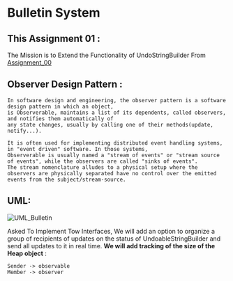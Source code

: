 # Bulletin System
 

## This Assignment 01 :

The Mission is to Extend the Functionality of UndoStringBuilder From [Assignment_00](https://github.com/SariSafe/OOP_HW_00_ARIEL)




## Observer Design Pattern :
````
In software design and engineering, the observer pattern is a software design pattern in which an object,
is Observerable, maintains a list of its dependents, called observers, and notifies them automatically of 
any state changes, usually by calling one of their methods(update, notify...).

It is often used for implementing distributed event handling systems, in "event driven" software. In those systems,
Observerable is usually named a "stream of events" or "stream source of events", while the observers are called "sinks of events". 
The stream nomenclature alludes to a physical setup where the observers are physically separated have no control over the emitted events from the subject/stream-source.

````
## UML:
![UML_Bulletin](https://user-images.githubusercontent.com/98646866/209549218-75eac602-6b5e-47c9-a526-1eb6f593878c.png)

 
Asked To Implement Tow Interfaces, We will add an option to organize a group of recipients of updates on the status of
UndoableStringBuilder and send all updates to it in real time.
 **We will add tracking of the size of the Heap object** 
: 


````
Sender -> observable
Member -> observer 
````
